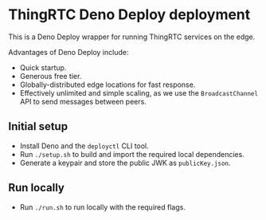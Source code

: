 # ThingRTC Deno Deploy deployment

This is a Deno Deploy wrapper for running ThingRTC services on the edge.

Advantages of Deno Deploy include:
- Quick startup.
- Generous free tier.
- Globally-distributed edge locations for fast response.
- Effectively unlimited and simple scaling, as we use the `BroadcastChannel`
  API to send messages between peers.

## Initial setup
- Install Deno and the `deployctl` CLI tool.
- Run `./setup.sh` to build and import the required local dependencies.
- Generate a keypair and store the public JWK as `publicKey.json`.

## Run locally
- Run `./run.sh` to run locally with the required flags.

